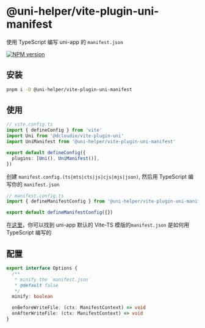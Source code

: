 # @uni-helper/vite-plugin-uni-manifest

使用 TypeScript 编写 uni-app 的 `manifest.json`

<a href="https://www.npmjs.com/package/@uni-helper/vite-plugin-uni-manifest"><img src="https://img.shields.io/npm/v/@uni-helper/vite-plugin-uni-manifest" alt="NPM version"></a></p>

## 安装

```bash
pnpm i -D @uni-helper/vite-plugin-uni-manifest
```

## 使用

```ts
// vite.config.ts
import { defineConfig } from 'vite'
import Uni from '@dcloudio/vite-plugin-uni'
import UniManifest from '@uni-helper/vite-plugin-uni-manifest'

export default defineConfig({
  plugins: [Uni(), UniManifest()],
})
```

创建 `manifest.config.(ts|mts|cts|js|cjs|mjs|json)`, 然后用 TypeScript 编写你的 `manifest.json`

```ts
// manifest.config.ts
import { defineManifestConfig } from '@uni-helper/vite-plugin-uni-manifest'

export default defineManifestConfig({})
```

在[这里](./playground/manifest.config.ts)，你可以找到 uni-app 默认的 Vite-TS 模版的`manifest.json` 是如何用 TypeScript 编写的

## 配置

```ts
export interface Options {
  /**
   * minify the `manifest.json`
   * @default false
   */
  minify: boolean

  onBeforeWriteFile: (ctx: ManifestContext) => void
  onAfterWriteFile: (ctx: ManifestContext) => void
}
```
